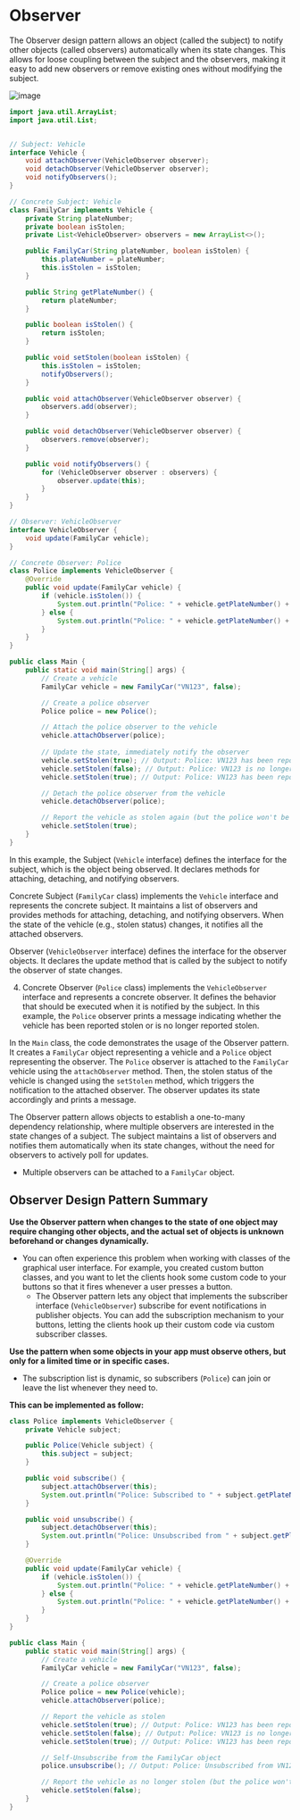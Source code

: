 # Observer
The Observer design pattern allows an object (called the subject) to notify other objects (called observers) automatically when its state changes. This allows for loose coupling between the subject and the observers, making it easy to add new observers or remove existing ones without modifying the subject.

![image](https://github.com/boushphong/Design-Patterns/assets/59940078/2e74e1a5-9c9e-41eb-a3af-e35040018ec2)

```java
import java.util.ArrayList;
import java.util.List;


// Subject: Vehicle
interface Vehicle {
    void attachObserver(VehicleObserver observer);
    void detachObserver(VehicleObserver observer);
    void notifyObservers();
}

// Concrete Subject: Vehicle
class FamilyCar implements Vehicle {
    private String plateNumber;
    private boolean isStolen;
    private List<VehicleObserver> observers = new ArrayList<>();

    public FamilyCar(String plateNumber, boolean isStolen) {
        this.plateNumber = plateNumber;
        this.isStolen = isStolen;
    }

    public String getPlateNumber() {
        return plateNumber;
    }

    public boolean isStolen() {
        return isStolen;
    }

    public void setStolen(boolean isStolen) {
        this.isStolen = isStolen;
        notifyObservers();
    }

    public void attachObserver(VehicleObserver observer) {
        observers.add(observer);
    }

    public void detachObserver(VehicleObserver observer) {
        observers.remove(observer);
    }

    public void notifyObservers() {
        for (VehicleObserver observer : observers) {
            observer.update(this);
        }
    }
}

// Observer: VehicleObserver
interface VehicleObserver {
    void update(FamilyCar vehicle);
}

// Concrete Observer: Police
class Police implements VehicleObserver {
    @Override
    public void update(FamilyCar vehicle) {
        if (vehicle.isStolen()) {
            System.out.println("Police: " + vehicle.getPlateNumber() + " has been reported stolen!");
        } else {
            System.out.println("Police: " + vehicle.getPlateNumber() + " is no longer reported stolen.");
        }
    }
}

public class Main {
    public static void main(String[] args) {
        // Create a vehicle
        FamilyCar vehicle = new FamilyCar("VN123", false);

        // Create a police observer
        Police police = new Police();

        // Attach the police observer to the vehicle
        vehicle.attachObserver(police);
        
        // Update the state, immediately notify the observer
        vehicle.setStolen(true); // Output: Police: VN123 has been reported stolen!
        vehicle.setStolen(false); // Output: Police: VN123 is no longer reported stolen.
        vehicle.setStolen(true); // Output: Police: VN123 has been reported stolen!

        // Detach the police observer from the vehicle
        vehicle.detachObserver(police);

        // Report the vehicle as stolen again (but the police won't be notified this time)
        vehicle.setStolen(true);
    }
}
```

In this example, the Subject (`Vehicle` interface) defines the interface for the subject, which is the object being observed. It declares methods for attaching, detaching, and notifying observers.

Concrete Subject (`FamilyCar` class) implements the `Vehicle` interface and represents the concrete subject. It maintains a list of observers and provides methods for attaching, detaching, and notifying observers. When the state of the vehicle (e.g., stolen status) changes, it notifies all the attached observers.

Observer (`VehicleObserver` interface) defines the interface for the observer objects. It declares the update method that is called by the subject to notify the observer of state changes.

4. Concrete Observer (`Police` class) implements the `VehicleObserver` interface and represents a concrete observer. It defines the behavior that should be executed when it is notified by the subject. In this example, the `Police` observer prints a message indicating whether the vehicle has been reported stolen or is no longer reported stolen.

In the `Main` class, the code demonstrates the usage of the Observer pattern. It creates a `FamilyCar` object representing a vehicle and a `Police` object representing the observer. The `Police` observer is attached to the `FamilyCar` vehicle using the `attachObserver` method. Then, the stolen status of the vehicle is changed using the `setStolen` method, which triggers the notification to the attached observer. The observer updates its state accordingly and prints a message.

The Observer pattern allows objects to establish a one-to-many dependency relationship, where multiple observers are interested in the state changes of a subject. The subject maintains a list of observers and notifies them automatically when its state changes, without the need for observers to actively poll for updates.
  - Multiple observers can be attached to a `FamilyCar` object.

## Observer Design Pattern Summary
**Use the Observer pattern when changes to the state of one object may require changing other objects, and the actual set of objects is unknown beforehand or changes dynamically.**

- You can often experience this problem when working with classes of the graphical user interface. For example, you created custom button classes, and you want to let the clients hook some custom code to your buttons so that it fires whenever a user presses a button.
  - The Observer pattern lets any object that implements the subscriber interface (`VehicleObserver`) subscribe for event notifications in publisher objects. You can add the subscription mechanism to your buttons, letting the clients hook up their custom code via custom subscriber classes.

**Use the pattern when some objects in your app must observe others, but only for a limited time or in specific cases.**

- The subscription list is dynamic, so subscribers (`Police`) can join or leave the list whenever they need to.

**This can be implemented as follow:**
```java
class Police implements VehicleObserver {
    private Vehicle subject;

    public Police(Vehicle subject) {
        this.subject = subject;
    }

    public void subscribe() {
        subject.attachObserver(this);
        System.out.println("Police: Subscribed to " + subject.getPlateNumber());
    }

    public void unsubscribe() {
        subject.detachObserver(this);
        System.out.println("Police: Unsubscribed from " + subject.getPlateNumber());
    }

    @Override
    public void update(FamilyCar vehicle) {
        if (vehicle.isStolen()) {
            System.out.println("Police: " + vehicle.getPlateNumber() + " has been reported stolen!");
        } else {
            System.out.println("Police: " + vehicle.getPlateNumber() + " is no longer reported stolen.");
        }
    }
}

public class Main {
    public static void main(String[] args) {
        // Create a vehicle
        FamilyCar vehicle = new FamilyCar("VN123", false);

        // Create a police observer
        Police police = new Police(vehicle);
        vehicle.attachObserver(police);

        // Report the vehicle as stolen
        vehicle.setStolen(true); // Output: Police: VN123 has been reported stolen!
        vehicle.setStolen(false); // Output: Police: VN123 is no longer reported stolen.
        vehicle.setStolen(true); // Output: Police: VN123 has been reported stolen!

        // Self-Unsubscribe from the FamilyCar object
        police.unsubscribe(); // Output: Police: Unsubscribed from VN123

        // Report the vehicle as no longer stolen (but the police won't be notified)
        vehicle.setStolen(false);
    }
}
```

